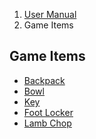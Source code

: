 <ol class="breadcrumb">
  <li><a href="#/docs/contents">User Manual</a></li>
  <li class="active">Game Items</li>
</ol>

## Game Items

- [Backpack](#/docs/items.backpack)
- [Bowl](#/docs/items.bowl)
- [Key](#/docs/items.key)
- [Foot Locker](#/docs/items.footlocker)
- [Lamb Chop](#/docs/items.lambchop)
